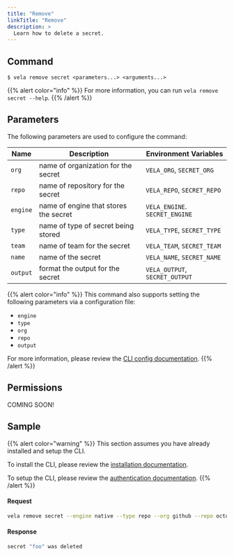 ```yaml
---
title: "Remove"
linkTitle: "Remove"
description: >
  Learn how to delete a secret.
---
```


## Command

```
$ vela remove secret <parameters...> <arguments...>
```

{{% alert color="info" %}}
For more information, you can run `vela remove secret --help`.
{{% /alert %}}

## Parameters

The following parameters are used to configure the command:

| Name     | Description                           | Environment Variables          |
| -------- | ------------------------------------- | ------------------------------ |
| `org`    | name of organization for the secret   | `VELA_ORG`, `SECRET_ORG`       |
| `repo`   | name of repository for the secret     | `VELA_REPO`, `SECRET_REPO`     |
| `engine` | name of engine that stores the secret | `VELA_ENGINE`. `SECRET_ENGINE` |
| `type`   | name of type of secret being stored   | `VELA_TYPE`, `SECRET_TYPE`     |
| `team`   | name of team for the secret           | `VELA_TEAM`, `SECRET_TEAM`     |
| `name`   | name of the secret                    | `VELA_NAME`, `SECRET_NAME`     |
| `output` | format the output for the secret      | `VELA_OUTPUT`, `SECRET_OUTPUT` |

{{% alert color="info" %}}
This command also supports setting the following parameters via a configuration file:

- `engine`
- `type`
- `org`
- `repo`
- `output`

For more information, please review the [CLI config documentation](/docs/cli/config/).
{{% /alert %}}

## Permissions

COMING SOON!

## Sample

{{% alert color="warning" %}}
This section assumes you have already installed and setup the CLI.

To install the CLI, please review the [installation documentation](/docs/cli/install/).

To setup the CLI, please review the [authentication documentation](/docs/cli/authentication/).
{{% /alert %}}

#### Request

```sh
vela remove secret --engine native --type repo --org github --repo octocat --name foo
```

#### Response

```sh
secret "foo" was deleted
```
